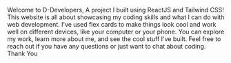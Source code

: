 Welcome to D-Developers,
A project I built using ReactJS and Tailwind CSS! This website is all about showcasing my coding skills and what I can do with web development. I've used flex cards to make things look cool and work well on different devices, like your computer or your phone. You can explore my work, learn more about me, and see the cool stuff I've built. Feel free to reach out if you have any questions or just want to chat about coding. 
Thank You 